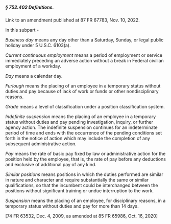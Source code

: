 ##### § 752.402 Definitions. #####

Link to an amendment published at 87 FR 67783, Nov. 10, 2022.

In this subpart -

*Business day* means any day other than a Saturday, Sunday, or legal public holiday under 5 U.S.C. 6103(a).

*Current continuous employment* means a period of employment or service immediately preceding an adverse action without a break in Federal civilian employment of a workday.

*Day* means a calendar day.

*Furlough* means the placing of an employee in a temporary status without duties and pay because of lack of work or funds or other nondisciplinary reasons.

*Grade* means a level of classification under a position classification system.

*Indefinite suspension* means the placing of an employee in a temporary status without duties and pay pending investigation, inquiry, or further agency action. The indefinite suspension continues for an indeterminate period of time and ends with the occurrence of the pending conditions set forth in the notice of action which may include the completion of any subsequent administrative action.

*Pay* means the rate of basic pay fixed by law or administrative action for the position held by the employee, that is, the rate of pay before any deductions and exclusive of additional pay of any kind.

*Similar positions* means positions in which the duties performed are similar in nature and character and require substantially the same or similar qualifications, so that the incumbent could be interchanged between the positions without significant training or undue interruption to the work.

*Suspension* means the placing of an employee, for disciplinary reasons, in a temporary status without duties and pay for more than 14 days.

[74 FR 63532, Dec. 4, 2009, as amended at 85 FR 65986, Oct. 16, 2020]